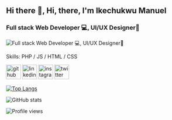 

## Hi there 👋, Hi, there, I'm Ikechukwu Manuel
### Full stack Web Developer 💻, UI/UX Designer📱
![Full stack Web Developer 💻, UI/UX Designer📱](https://arturssmirnovs.github.io/github-profile-readme-generator/images/banner.png)


Skills: PHP  / JS / HTML / CSS 



[<img src='https://cdn.jsdelivr.net/npm/simple-icons@3.0.1/icons/github.svg' alt='github' height='40'>](https://github.com/Ik-manuel)  [<img src='https://cdn.jsdelivr.net/npm/simple-icons@3.0.1/icons/linkedin.svg' alt='linkedin' height='40'>](https://www.linkedin.com/in/Ik-manuel/)  [<img src='https://cdn.jsdelivr.net/npm/simple-icons@3.0.1/icons/instagram.svg' alt='instagram' height='40'>](https://www.instagram.com/Manuelhsp_/)  [<img src='https://cdn.jsdelivr.net/npm/simple-icons@3.0.1/icons/twitter.svg' alt='twitter' height='40'>](https://twitter.com/Manuelhsp_)  

[![Top Langs](https://github-readme-stats.vercel.app/api/top-langs/?username=Ik-manuel)](https://github.com/anuraghazra/github-readme-stats)

![GitHub stats](https://github-readme-stats.vercel.app/api?username=Ik-manuel&show_icons=true)  

![Profile views](https://gpvc.arturio.dev/Ik-manuel)  













